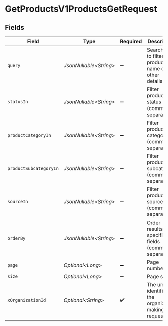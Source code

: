 # GetProductsV1ProductsGetRequest


## Fields

| Field                                                         | Type                                                          | Required                                                      | Description                                                   | Example                                                       |
| ------------------------------------------------------------- | ------------------------------------------------------------- | ------------------------------------------------------------- | ------------------------------------------------------------- | ------------------------------------------------------------- |
| `query`                                                       | *JsonNullable\<String>*                                       | :heavy_minus_sign:                                            | Search term to filter products by name or other details.      |                                                               |
| `statusIn`                                                    | *JsonNullable\<String>*                                       | :heavy_minus_sign:                                            | Filter products by status (comma-separated)                   |                                                               |
| `productCategoryIn`                                           | *JsonNullable\<String>*                                       | :heavy_minus_sign:                                            | Filter products by category (comma-separated)                 |                                                               |
| `productSubcategoryIn`                                        | *JsonNullable\<String>*                                       | :heavy_minus_sign:                                            | Filter products by subcategory (comma-separated)              |                                                               |
| `sourceIn`                                                    | *JsonNullable\<String>*                                       | :heavy_minus_sign:                                            | Filter products by source (comma-separated)                   |                                                               |
| `orderBy`                                                     | *JsonNullable\<String>*                                       | :heavy_minus_sign:                                            | Order results by specified fields (comma-separated)           |                                                               |
| `page`                                                        | *Optional\<Long>*                                             | :heavy_minus_sign:                                            | Page number                                                   |                                                               |
| `size`                                                        | *Optional\<Long>*                                             | :heavy_minus_sign:                                            | Page size                                                     |                                                               |
| `xOrganizationId`                                             | *Optional\<String>*                                           | :heavy_check_mark:                                            | The unique identifier for the organization making the request | org_12345                                                     |